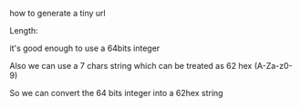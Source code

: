 how to generate a tiny url

Length:

it's good enough to use a 64bits integer

Also we can use a 7 chars string which can be treated as 62 hex \(A-Za-z0-9\)

So we can convert the 64 bits integer into a 62hex string

